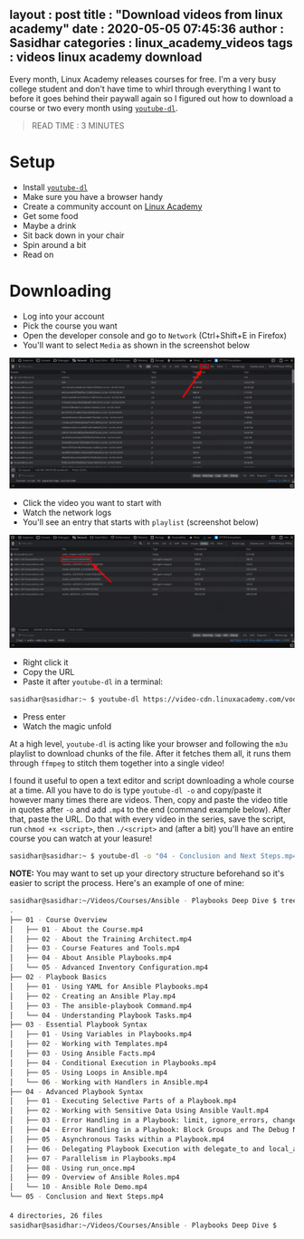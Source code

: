 [](---)
layout : post
title : "Download videos from linux academy"
date : 2020-05-05 07:45:36
author : Sasidhar
categories : linux_academy_videos
tags : videos linux academy download
---

Every month, Linux Academy releases courses for free. I'm a very busy college student and don't have time to whirl through everything I want to before it goes behind their paywall again so I figured out how to download a course or two every month using [`youtube-dl`](https://github.com/ytdl-org/youtube-dl/).

>READ TIME : 3 MINUTES

# Setup
* Install [`youtube-dl`](https://ytdl-org.github.io/youtube-dl/download.html)
* Make sure you have a browser handy
* Create a community account on [Linux Academy](https://linuxacademy.com/join/community)
* Get some food
* Maybe a drink
* Sit back down in your chair
* Spin around a bit
* Read on

# Downloading
* Log into your account
* Pick the course you want
* Open the developer console and go to `Network` (Ctrl+Shift+E in Firefox)
* You'll want to select `Media` as shown in the screenshot below

![](/assets/posts/linux-academy/scrot-1.png)

* Click the video you want to start with
* Watch the network logs
* You'll see an entry that starts with `playlist` (screenshot below)

![](/assets/posts/linux-academy/scrot-2.png)

* Right click it
* Copy the URL
* Paste it after `youtube-dl` in a terminal:

```sh
sasidhar@sasidhar:~ $ youtube-dl https://video-cdn.linuxacademy.com/vods3/_definst_/smil:box/cdnstore/modules/lots-of-stuff-in-here
```

* Press enter
* Watch the magic unfold

At a high level, `youtube-dl` is acting like your browser and following the `m3u` playlist to download chunks of the file. After it fetches them all, it runs them through `ffmpeg` to stitch them together into a single video!

I found it useful to open a text editor and script downloading a whole course at a time. All you have to do is type `youtube-dl -o` and copy/paste it however many times there are videos. Then, copy and paste the video title in quotes after `-o` and add `.mp4` to the end (command example below). After that, paste the URL. Do that with every video in the series, save the script, run `chmod +x <script>`, then `./<script>` and (after a bit) you'll have an entire course you can watch at your leasure!

```bash
sasidhar@sasidhar:~ $ youtube-dl -o "04 - Conclusion and Next Steps.mp4" https://video-cdn.linuxacademy.com/vods3/_definst_/smil:box/cdnstore/modules/lots-of-stuff-here
```

**NOTE:** You may want to set up your directory structure beforehand so it's easier to script the process. Here's an example of one of mine:

```bash
sasidhar@sasidhar:~/Videos/Courses/Ansible - Playbooks Deep Dive $ tree
.
├── 01 - Course Overview
│   ├── 01 - About the Course.mp4
│   ├── 02 - About the Training Architect.mp4
│   ├── 03 - Course Features and Tools.mp4
│   ├── 04 - About Ansible Playbooks.mp4
│   └── 05 - Advanced Inventory Configuration.mp4
├── 02 - Playbook Basics
│   ├── 01 - Using YAML for Ansible Playbooks.mp4
│   ├── 02 - Creating an Ansible Play.mp4
│   ├── 03 - The ansible-playbook Command.mp4
│   └── 04 - Understanding Playbook Tasks.mp4
├── 03 - Essential Playbook Syntax
│   ├── 01 - Using Variables in Playbooks.mp4
│   ├── 02 - Working with Templates.mp4
│   ├── 03 - Using Ansible Facts.mp4
│   ├── 04 - Conditional Execution in Playbooks.mp4
│   ├── 05 - Using Loops in Ansible.mp4
│   └── 06 - Working with Handlers in Ansible.mp4
├── 04 - Advanced Playbook Syntax
│   ├── 01 - Executing Selective Parts of a Playbook.mp4
│   ├── 02 - Working with Sensitive Data Using Ansible Vault.mp4
│   ├── 03 - Error Handling in a Playbook: limit, ignore_errors, changed_when, and failed_when.mp4
│   ├── 04 - Error Handling in a Playbook: Block Groups and The Debug Module.mp4
│   ├── 05 - Asynchronous Tasks within a Playbook.mp4
│   ├── 06 - Delegating Playbook Execution with delegate_to and local_action.mp4
│   ├── 07 - Parallelism in Playbooks.mp4
│   ├── 08 - Using run_once.mp4
│   ├── 09 - Overview of Ansible Roles.mp4
│   └── 10 - Ansible Role Demo.mp4
└── 05 - Conclusion and Next Steps.mp4

4 directories, 26 files
sasidhar@sasidhar:~/Videos/Courses/Ansible - Playbooks Deep Dive $
```
